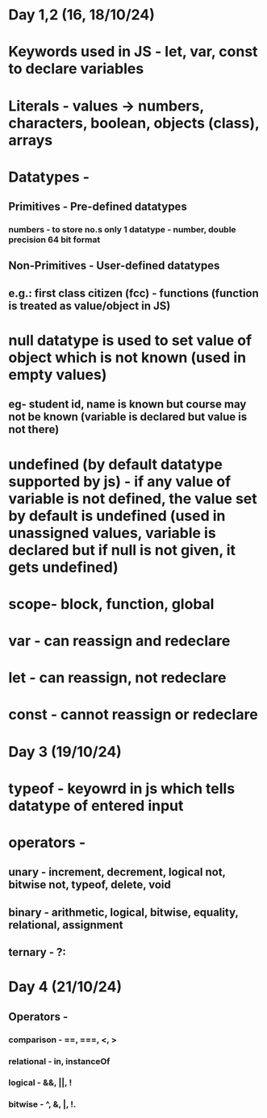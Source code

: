 # Day 1,2 (16, 18/10/24)
# Keywords used in JS - let, var, const to declare variables

# Literals - values -> numbers, characters, boolean, objects (class), arrays

# Datatypes - 
## Primitives - Pre-defined datatypes
### numbers - to store no.s only 1 datatype - number, double precision 64 bit format
## Non-Primitives - User-defined datatypes
## e.g.: first class citizen (fcc) - functions (function is treated as value/object in JS)

# null datatype is used to set value of object which is not known (used in empty values)
## eg- student id, name is known but course may not be known (variable is declared but value is not there)

# undefined (by default datatype supported by js) - if any value of variable is not defined, the value set by default is undefined (used in unassigned values, variable is declared but if null is not given, it gets undefined)

# scope- block, function, global

# var - can reassign and redeclare
# let - can reassign, not redeclare
# const - cannot reassign or redeclare

# Day 3 (19/10/24)
# typeof - keyowrd in js which tells datatype of entered input
# operators - 
## unary - increment, decrement, logical not, bitwise not, typeof, delete, void 
## binary - arithmetic, logical, bitwise, equality, relational, assignment
## ternary - ?:

# Day 4 (21/10/24)
## Operators -
### comparison - ==, ===, <, >
### relational - in, instanceOf
### logical - &&, ||, !
### bitwise - ^, &, |, !.